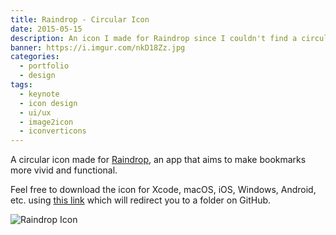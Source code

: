 ```yaml
---
title: Raindrop - Circular Icon
date: 2015-05-15
description: An icon I made for Raindrop since I couldn't find a circular icon anywhere online.
banner: https://i.imgur.com/nkD18Zz.jpg
categories:
  - portfolio
  - design
tags:
  - keynote
  - icon design
  - ui/ux
  - image2icon
  - iconverticons
---
```


A circular icon made for [Raindrop](//raindrop.io/), an app that aims to make bookmarks more vivid and functional.

Feel free to download the icon for Xcode, macOS, iOS, Windows, Android, etc. using [this link](//github.com/fvcproductions/icon-designs/tree/master/raindrop) which will redirect you to a folder on GitHub.

![Raindrop Icon](https://i.imgur.com/ti3uJTE.png)
